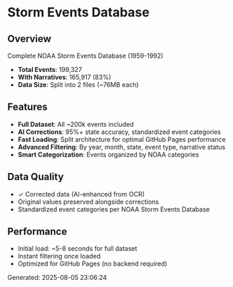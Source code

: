 # Storm Events Database

## Overview
Complete NOAA Storm Events Database (1959-1992)
- **Total Events**: 199,327
- **With Narratives**: 165,917 (83%)
- **Data Size**: Split into 2 files (~76MB each)

## Features
- **Full Dataset**: All ~200k events included
- **AI Corrections**: 95%+ state accuracy, standardized event categories
- **Fast Loading**: Split architecture for optimal GitHub Pages performance
- **Advanced Filtering**: By year, month, state, event type, narrative status
- **Smart Categorization**: Events organized by NOAA categories

## Data Quality
- ✓ Corrected data (AI-enhanced from OCR)
- Original values preserved alongside corrections
- Standardized event categories per NOAA Storm Events Database

## Performance
- Initial load: ~5-8 seconds for full dataset
- Instant filtering once loaded
- Optimized for GitHub Pages (no backend required)

Generated: 2025-08-05 23:06:24
